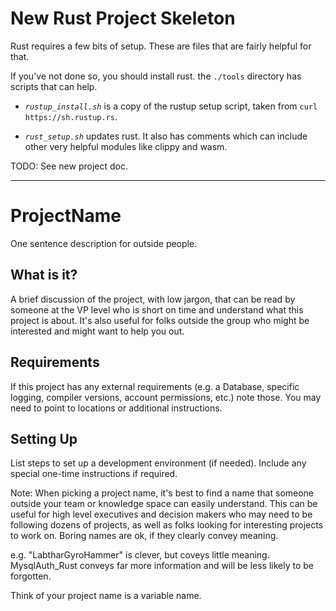 # New Rust Project Skeleton

Rust requires a few bits of setup. These are files that are fairly
helpful for that.

If you've not done so, you should install rust. the `./tools`
directory has scripts that can help.

* *`rustup_install.sh`* is a copy of the rustup setup script, taken
  from `curl https://sh.rustup.rs`.

* *`rust_setup.sh`* updates rust. It also has comments which can
  include other very helpful modules like clippy and wasm.


TODO: See new project doc.


---

# ProjectName

One sentence description for outside people.

## What is it?

A brief discussion of the project, with low jargon, that can be read
by someone at the VP level who is short on time and understand what
this project is about. It's also useful for folks outside the group
who might be interested and might want to help you out.

## Requirements

If this project has any external requirements (e.g. a Database,
specific logging, compiler versions, account permissions, etc.) note
those. You may need to point to locations or additional instructions.

## Setting Up

List steps to set up a development environment (if needed). Include
any special one-time instructions if required.


Note: When picking a project name, it's best to find a name that
someone outside your team or knowledge space can easily understand.
This can be useful for high level executives and decision makers who
may need to be following dozens of projects, as well as folks looking
for interesting projects to work on. Boring names are ok, if they
clearly convey meaning.

e.g. "LabtharGyroHammer" is clever, but coveys little meaning.
MysqlAuth_Rust conveys far more information and will be less likely to
be forgotten.

Think of your project name is a variable name.

